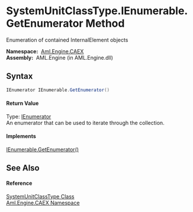 SystemUnitClassType.IEnumerable.GetEnumerator Method
====================================================
Enumeration of contained InternalElement objects

  **Namespace:**  [Aml.Engine.CAEX][1]  
  **Assembly:**  AML.Engine (in AML.Engine.dll)

Syntax
------

```csharp
IEnumerator IEnumerable.GetEnumerator()
```

#### Return Value
Type: [IEnumerator][2]  
An enumerator that can be used to iterate through the collection.
#### Implements
[IEnumerable.GetEnumerator()][3]  


See Also
--------

#### Reference
[SystemUnitClassType Class][4]  
[Aml.Engine.CAEX Namespace][1]  

[1]: ../README.md
[2]: https://docs.microsoft.com/dotnet/api/system.collections.ienumerator
[3]: https://docs.microsoft.com/dotnet/api/system.collections.ienumerable.getenumerator#System_Collections_IEnumerable_GetEnumerator
[4]: README.md
[5]: https://www.automationml.org
[6]: ../../icons/logoShade.png